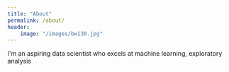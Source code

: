 ```yaml
---
title: "About"
permalink: /about/
header:
    image: "/images/bw130.jpg"
---
```


I'm an aspiring data scientist who excels at machine learning, exploratory analysis